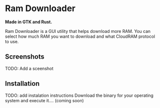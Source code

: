 # Ram Downloader
**Made in GTK and Rust.**

Ram Downloader is a GUI utility that helps download more RAM. You can select
how much RAM you want to download and what CloudRAM protocol to use.

## Screenshots
TODO: Add a sceenshot

## Installation
TODO: add instalation instructions
Download the binary for your operating system and execute it.... (coming soon)

